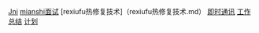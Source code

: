 [Jni](Jni.md)
[mianshi面试](mianshi面试)
[rexiufu热修复技术]（rexiufu热修复技术.md）
[即时通讯](即时通讯.md)
[工作总结](总做总结.md)
[计划](计划.md)
[]()
[]()
